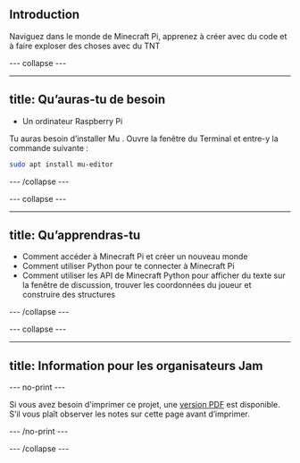 ## Introduction

Naviguez dans le monde de Minecraft Pi, apprenez à créer avec du code et à faire exploser des choses avec du TNT

\--- collapse \---

* * *

## title: Qu’auras-tu de besoin

- Un ordinateur Raspberry Pi

Tu auras besoin d’installer Mu . Ouvre la fenêtre du Terminal et entre-y la commande suivante :

```bash
sudo apt install mu-editor
```

\--- /collapse \---

\--- collapse \---

* * *

## title: Qu’apprendras-tu

- Comment accéder à Minecraft Pi et créer un nouveau monde
- Comment utiliser Python pour te connecter à Minecraft Pi
- Comment utiliser les API de Minecraft Python pour afficher du texte sur la fenêtre de discussion, trouver les coordonnées du joueur et construire des structures

\--- /collapse \---

\--- collapse \---

* * *

## title: Information pour les organisateurs Jam

\--- no-print \---

Si vous avez besoin d'imprimer ce projet, une [version PDF](https://github.com/raspberrypilearning/jam-worksheets/raw/master/pdf/Minecraft-TNT.pdf) est disponible. S’il vous plaît observer les notes sur cette page avant d’imprimer.

\--- /no-print \---

\--- /collapse \---